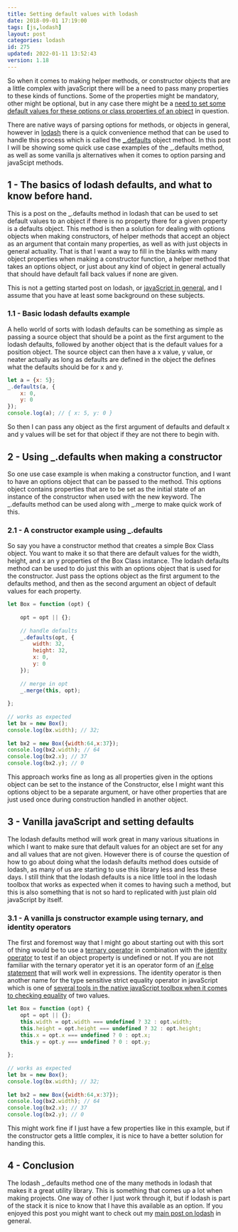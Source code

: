 ```yaml
---
title: Setting default values with lodash
date: 2018-09-01 17:19:00
tags: [js,lodash]
layout: post
categories: lodash
id: 275
updated: 2022-01-11 13:52:43
version: 1.18
---
```


So when it comes to making helper methods, or constructor objects that are a little complex with javaScript there will be a need to pass many properties to these kinds of functions. Some of the properties might be mandatory, other might be optional, but in any case there might be a [need to set some default values for these options or class properties of an object](https://stackoverflow.com/questions/6600868/set-default-value-of-javascript-object-attributes) in question.

There are native ways of parsing options for methods, or objects in general, however in [lodash](https://lodash.com/) there is a quick convenience method that can be used to handle this process which is called the [\_.defaults](https://lodash.com/docs/4.17.10#defaults) object method. In this post I will be showing some quick use case examples of the \_.defaults method, as well as some vanilla js alternatives when it comes to option parsing and javaScipt methods.

<!-- more -->

## 1 - The basics of lodash defaults, and what to know before hand.

This is a post on the \_.defaults method in lodash that can be used to set default values to an object if there is no property there for a given property is a defaults object. This method is then a solution for dealing with options objects when making constructors, of helper methods that accept an object as an argument that contain many properties, as well as with just objects in general actuality. That is that I want a way to fill in the blanks with many object properties when making a constructor function, a helper method that takes an options object, or just about any kind of object in general actually that should have default fall back values if none are given. 

This is not a getting started post on lodash, or [javaScript in general](/2018/11/27/js-getting-started/), and I assume that you have at least some background on these subjects.

### 1.1 - Basic lodash defaults example

A hello world of sorts with lodash defaults can be something as simple as passing a source object that should be a point as the first argument to the lodash defaults, followed by another object that is the default values for a position object. The source object can then have a x value, y value, or neater actually as long as defaults are defined in the object the defines what the defaults should be for x and y.

```js
let a = {x: 5};
_.defaults(a, {
    x: 0,
    y: 0
});
console.log(a); // { x: 5, y: 0 }
```

So then I can pass any object as the first argument of defaults and default x and y values will be set for that object if they are not there to begin with.

## 2 - Using \_.defaults when making a constructor

So one use case example is when making a constructor function, and I want to have an options object that can be passed to the method. This options object contains properties that are to be set as the initial state of an instance of the constructor when used with the new keyword. The \_.defaults method can be used along with \_.merge to make quick work of this.

### 2.1 - A constructor example using \_.defaults

So say you have a constructor method that creates a simple Box Class object. You want to make it so that there are default values for the width, height, and x an y properties of the Box Class instance. The lodash defaults method can be used to do just this with an options object that is used for the constructor. Just pass the options object as the first argument to the defaults method, and then as the second argument an object of default values for each property.

```js
let Box = function (opt) {
 
    opt = opt || {};
 
    // handle defaults
    _.defaults(opt, {
        width: 32,
        height: 32,
        x: 0,
        y: 0
    });
 
    // merge in opt
    _.merge(this, opt);
 
};
 
// works as expected
let bx = new Box();
console.log(bx.width); // 32;
 
let bx2 = new Box({width:64,x:37});
console.log(bx2.width); // 64
console.log(bx2.x); // 37
console.log(bx2.y); // 0
```

This approach works fine as long as all properties given in the options object can be set to the instance of the Constructor, else I might want this options object to be a separate argument, or have other properties that are just used once during construction handled in another object.

## 3 - Vanilla javaScript and setting defaults

The lodash defaults method will work great in many various situations in which I want to make sure that default values for an object are set for any and all values that are not given. However there is of course the question of how to go about doing what the lodash defaults method does outside of lodash, as many of us are starting to use this library less and less these days. I still think that the lodash defaults is a nice little tool in the lodash toolbox that works as expected when it comes to having such a method, but this is also something that is not so hard to replicated with just plain old javaScript by itself.

### 3.1 - A vanilla js constructor example using ternary, and identity operators

The first and foremost way that I might go about starting out with this sort of thing would be to use a [ternary operator](https://developer.mozilla.org/en-US/docs/Web/JavaScript/Reference/Operators/Conditional_Operator) in combination with the [identity operator](https://developer.mozilla.org/en-US/docs/Web/JavaScript/Reference/Operators/Strict_equality) to test if an object property is undefined or not. If you are not familiar with the ternary operator yet it is an operator form of an [if else statement](/2019/02/25/js-javascript-if/) that will work well in expressions. The identity operator is then another name for the type sensitive strict equality operator in javaScript which is one of [several tools in the native javaScript toolbox when it comes to checking equality](/2019/02/06/js-javascript-equals/) of two values.

```js
let Box = function (opt) {
    opt = opt || {};
    this.width = opt.width === undefined ? 32 : opt.width;
    this.height = opt.height === undefined ? 32 : opt.height;
    this.x = opt.x === undefined ? 0 : opt.x;
    this.y = opt.y === undefined ? 0 : opt.y;
 
};
 
// works as expected
let bx = new Box();
console.log(bx.width); // 32;
 
let bx2 = new Box({width:64,x:37});
console.log(bx2.width); // 64
console.log(bx2.x); // 37
console.log(bx2.y); // 0
```

This might work fine if I just have a few properties like in this example, but if the constructor gets a little complex, it is nice to have a better solution for handing this.

## 4 - Conclusion

The lodash \_.defaults method one of the many methods in lodash that makes it a great utility library. This is something that comes up a lot when making projects. One way of other I just work through it, but if lodash is part of the stack it is nice to know that I have this available as an option. If you enjoyed this post you might want to check out my [main post on lodash](/2019/02/15/lodash/) in general.

